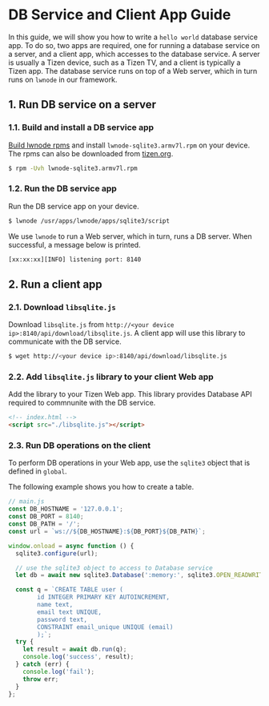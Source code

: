 # DB Service and Client App Guide

In this guide, we will show you how to write a `hello world` database service app. To do so, two apps are required, one for running a database service on a server, and a client app, which accesses to the database service. A server is usually a Tizen device, such as a Tizen TV, and a client is typically a Tizen app. The database service runs on top of a Web server, which in turn runs on `lwnode` in our framework.

## 1. Run DB service on a server

### 1.1. Build and install a DB service app
[Build lwnode rpms](BUILD.md) and
install `lwnode-sqlite3.armv7l.rpm` on your device. The rpms can also be downloaded from [tizen.org](https://download.tizen.org/snapshots/tizen/unified/latest/repos/standard/packages/armv7l/).
```sh
$ rpm -Uvh lwnode-sqlite3.armv7l.rpm
```

### 1.2. Run the DB service app
Run the DB service app on your device.
```sh
$ lwnode /usr/apps/lwnode/apps/sqlite3/script
```

We use `lwnode` to run a Web server, which in turn, runs a DB server. When successful, a message below is printed.
```sh
[xx:xx:xx][INFO] listening port: 8140
```


## 2. Run a client app
### 2.1. Download `libsqlite.js`
Download `libsqlite.js` from `http://<your device ip>:8140/api/download/libsqlite.js`. A client app will use this library to communicate with the DB service.
```sh
$ wget http://<your device ip>:8140/api/download/libsqlite.js
```

### 2.2. Add `libsqlite.js` library to your client Web app
Add the library to your Tizen Web app. This library provides Database API required to commnunite with the DB service.

```html
<!-- index.html -->
<script src="./libsqlite.js"></script>
```

### 2.3. Run DB operations on the client
To perform DB operations in your Web app, use the `sqlite3` object that is defined in `global`.

The following example shows you how to create a table.

```js
// main.js
const DB_HOSTNAME = '127.0.0.1';
const DB_PORT = 8140;
const DB_PATH = '/';
const url = `ws://${DB_HOSTNAME}:${DB_PORT}${DB_PATH}`;

window.onload = async function () {
  sqlite3.configure(url);

  // use the sqlite3 object to access to Database service
  let db = await new sqlite3.Database(':memory:', sqlite3.OPEN_READWRITE | sqlite3.OPEN_CREATE);

  const q = `CREATE TABLE user (
        id INTEGER PRIMARY KEY AUTOINCREMENT,
        name text,
        email text UNIQUE,
        password text,
        CONSTRAINT email_unique UNIQUE (email)
        );`;
  try {
    let result = await db.run(q);
    console.log('success', result);
  } catch (err) {
    console.log('fail');
    throw err;
  }
};
```
